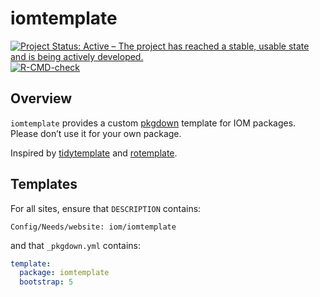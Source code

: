 
<!-- README.md is generated from README.Rmd. Please edit that file -->

# iomtemplate

<!-- badges: start -->

[![Project Status: Active – The project has reached a stable, usable
state and is being actively
developed.](https://www.repostatus.org/badges/latest/active.svg)](https://www.repostatus.org/#active)
[![R-CMD-check](https://github.com/iom/iomtemplate/actions/workflows/R-CMD-check.yaml/badge.svg)](https://github.com/iom/iomtemplate/actions/workflows/R-CMD-check.yaml)
<!-- badges: end -->

## Overview

`iomtemplate` provides a custom [pkgdown](https://pkgdown.r-lib.org)
template for IOM packages. Please don’t use it for your own package.

Inspired by [tidytemplate](https://github.com/tidyverse/tidytemplate/)
and [rotemplate](https://github.com/ropensci-org/rotemplate).

## Templates

For all sites, ensure that `DESCRIPTION` contains:

    Config/Needs/website: iom/iomtemplate

and that `_pkgdown.yml` contains:

``` yaml
template:
  package: iomtemplate
  bootstrap: 5
```

